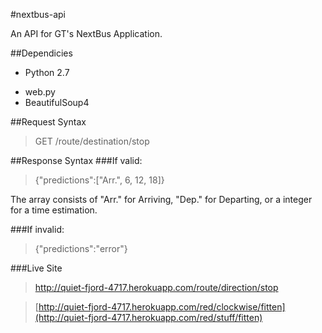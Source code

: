 #nextbus-api

An API for GT's NextBus Application.

##Dependicies

- Python 2.7
+ web.py
+ BeautifulSoup4

##Request Syntax
>GET /route/destination/stop

##Response Syntax
###If valid:
>{"predictions":["Arr.", 6, 12, 18]}

The array consists of "Arr." for Arriving, "Dep." for Departing, or a integer for a time estimation.

###If invalid:
>{"predictions":"error"}

###Live Site
>http://quiet-fjord-4717.herokuapp.com/route/direction/stop

>[http://quiet-fjord-4717.herokuapp.com/red/clockwise/fitten](http://quiet-fjord-4717.herokuapp.com/red/stuff/fitten)
